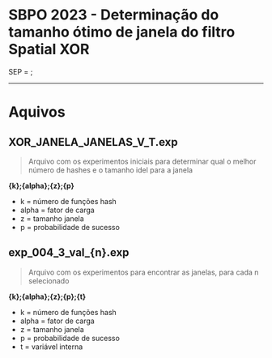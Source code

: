 # SBPO 2023 - Determinação do tamanho ótimo de janela do filtro Spatial XOR

SEP = ;

---
# Aquivos

## XOR_JANELA_JANELAS_V_T.exp
> Arquivo com os experimentos iniciais para determinar qual o melhor número de hashes e o tamanho idel para a janela

**{k};{alpha};{z};{p}**

- k = número de funções hash
- alpha = fator de carga
- z = tamanho janela
- p = probabilidade de sucesso

## exp_004_3_val_{n}.exp
> Arquivo com os experimentos para encontrar as janelas, para cada n selecionado

**{k};{alpha};{z};{p};{t}**

- k = número de funções hash
- alpha = fator de carga
- z = tamanho janela
- p = probabilidade de sucesso
- t = variável interna